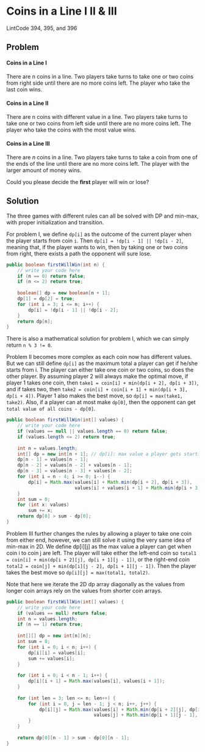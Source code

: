 # Coins in a Line I II & III

LintCode 394, 395, and 396

## Problem

#### Coins in a Line I

There are n coins in a line. Two players take turns to take one or two coins from right side until there are no more coins left. The player who take the last coin wins.

#### Coins in a Line II

 There are n coins with different value in a line. Two players take turns to take one or two coins from left side until there are no more coins left. The player who take the coins with the most value wins.

#### Coins in a Line III

There are _n_ coins in a line. Two players take turns to take a coin from one of the ends of the line until there are no more coins left. The player with the larger amount of money wins.

Could you please decide the **first** player will win or lose?

## Solution

The three games with different rules can all be solved with DP and min-max, with proper initialization and transition.

For problem I, we define `dp[i]` as the outcome of the current player when the player starts from coin `i`. Then `dp[i] = !dp[i - 1] || !dp[i - 2]`, meaning that, if the player wants to win, then by taking one or two coins from right, there exists a path the opponent will sure lose.

```java
public boolean firstWillWin(int n) {
    // write your code here
    if (n == 0) return false;
    if (n <= 2) return true;
    
    boolean[] dp = new boolean[n + 1];
    dp[1] = dp[2] = true;
    for (int i = 3; i <= n; i++) {
        dp[i] = !dp[i - 1] || !dp[i - 2];
    }
    return dp[n];
}
```

There is also a mathematical solution for problem I, which we can simply return `n % 3 != 0`.

Problem II becomes more complex as each coin now has different values. But we can still define `dp[i]` as the maximum total a player can get if he/she starts from i. The player can either take one coin or two coins, so does the other player. By assuming player 2 will always make the optimal move, if player 1 takes one coin, then `take1 = coin[i] + min(dp[i + 2], dp[i + 3])`, and if takes two, then `take2 = coin[i] + coin[i + 1] + min(dp[i + 3], dp[i + 4])`. Player 1 also makes the best move, so `dp[i] = max(take1, take2)`. Also, if a player can at most make `dp[0]`, then the opponent can get `total value of all coins - dp[0]`.

```java
public boolean firstWillWin(int[] values) {
    // write your code here
    if (values == null || values.length == 0) return false;
    if (values.length <= 2) return true;
    
    int n = values.length;
    int[] dp = new int[n + 1]; // dp[i]: max value a player gets starting from coin i
    dp[n - 1] = values[n - 1];
    dp[n - 2] = values[n - 2] + values[n - 1];
    dp[n - 3] = values[n - 3] + values[n - 2];
    for (int i = n - 4; i >= 0; i--) {
        dp[i] = Math.max(values[i] + Math.min(dp[i + 2], dp[i + 3]),
                         values[i] + values[i + 1] + Math.min(dp[i + 3], dp[i + 4]));
    }
    int sum = 0;
    for (int x: values)
        sum += x;
    return dp[0] > sum - dp[0];
}
```

Problem III further changes the rules by allowing a player to take one coin from either end, however, we can still solve it using the very same idea of min-max in 2D. We define dp\[i\]\[j\] as the max value a player can get when coin i to coin j are left. The player will take either the left-end coin so `total1 = coin[i] + min(dp[i + 2][j], dp[i + 1][j - 1])`, or the right-end coin `total2 = coin[j] + min(dp[i][j - 2], dp[i + 1][j - 1])`. Then the player takes the best move so `dp[i][j] = max(total1, total2)`.

Note that here we iterate the 2D dp array diagonally as the values from longer coin arrays rely on the values from shorter coin arrays.

```java
public boolean firstWillWin(int[] values) {
    // write your code here
    if (values == null) return false;
    int n = values.length;
    if (n == 1) return true;
    
    int[][] dp = new int[n][n];
    int sum = 0;
    for (int i = 0; i < n; i++) {
        dp[i][i] = values[i];
        sum += values[i];
    }
    
    for (int i = 0; i < n - 1; i++) {
        dp[i][i + 1] = Math.max(values[i], values[i + 1]);
    }
    
    for (int len = 3; len <= n; len++) {
        for (int i = 0, j = len - 1; j < n; i++, j++) {
            dp[i][j] = Math.max(values[i] + Math.min(dp[i + 2][j], dp[i + 1][j - 1]),
                                values[j] + Math.min(dp[i + 1][j - 1], dp[i][j - 2]));
        }
    }
    
    return dp[0][n - 1] > sum - dp[0][n - 1];
}
```

